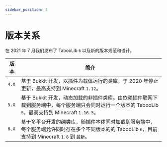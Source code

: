```yaml
---
sidebar_position: 3
---
```


# 版本关系

在 2021 年 7 月我们发布了 TabooLib `6` 以及新的版本规范和设计。

| 版本    | 简介                                                                                             |
|-------|------------------------------------------------------------------------------------------------|
| `4.X` | 基于 Bukkit 开发，以插件为载体运行的类库，于 2020 年停止更新，最高支持到 Minecraft `1.12`。                                  |
| `5.X` | 基于 Bukkit 开发，动态加载的非插件类库。由依赖插件联网下载到服务端中，每个服务端只会同时运行一个版本的 TabooLib `5`，最高支持到 Minecraft `1.16.5`。 |
| `6.X` | 基于多平台开发的纯类库，随插件本体同时加载到服务端中，每个服务端允许同时存在多个不同版本的的 TabooLib `6`，目前支持到 Minecraft `1.8` 到 `最新`。      |